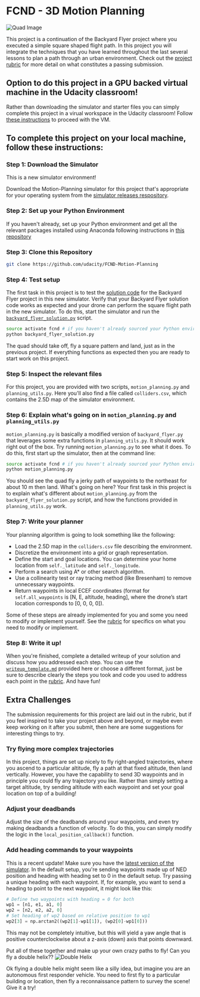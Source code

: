 # FCND - 3D Motion Planning
![Quad Image](./misc/enroute.png)

This project is a continuation of the Backyard Flyer project where you executed a simple square shaped flight path. 
In this project you will integrate the techniques that you have learned throughout the last several lessons to plan a
path through an urban environment. Check out the [project rubric](https://review.udacity.com/#!/rubrics/1534/view) for
more detail on what constitutes a passing submission.

## Option to do this project in a GPU backed virtual machine in the Udacity classroom!
Rather than downloading the simulator and starter files you can simply complete this project in a virual workspace in
the Udacity classroom!
Follow [these instructions](https://classroom.udacity.com/nanodegrees/nd787/parts/5aa0a956-4418-4a41-846f-cb7ea63349b3/modules/0c12632a-b59a-41c1-9694-2b3508f47ce7/lessons/5f628104-5857-4a3f-93f0-d8a53fe6a8fd/concepts/ab09b378-f85f-49f4-8845-d59025dd8a8e?contentVersion=1.0.0&contentLocale=en-us)
to proceed with the VM. 

## To complete this project on your local machine, follow these instructions:
### Step 1: Download the Simulator
This is a new simulator environment!  

Download the Motion-Planning simulator for this project that's appropriate for your operating system from the 
[simulator releases respository](https://github.com/udacity/FCND-Simulator-Releases/releases).

### Step 2: Set up your Python Environment
If you haven't already, set up your Python environment and get all the relevant packages installed using Anaconda
following instructions in [this repository](https://github.com/udacity/FCND-Term1-Starter-Kit)

### Step 3: Clone this Repository
```sh
git clone https://github.com/udacity/FCND-Motion-Planning
```
### Step 4: Test setup
The first task in this project is to test the [solution code](https://github.com/udacity/FCND-Motion-Planning/blob/master/backyard_flyer_solution.py)
for the Backyard Flyer project in this new simulator. Verify that your Backyard Flyer solution code works as expected
and your drone can perform the square flight path in the new simulator. To do this, start the simulator and run the
[`backyard_flyer_solution.py`](https://github.com/udacity/FCND-Motion-Planning/blob/master/backyard_flyer_solution.py) script.

```sh
source activate fcnd # if you haven't already sourced your Python environment, do so now.
python backyard_flyer_solution.py
```
The quad should take off, fly a square pattern and land, just as in the previous project. If everything functions as
expected then you are ready to start work on this project. 

### Step 5: Inspect the relevant files
For this project, you are provided with two scripts, `motion_planning.py` and `planning_utils.py`. Here you'll also find
a file called `colliders.csv`, which contains the 2.5D map of the simulator environment. 

### Step 6: Explain what's going on in  `motion_planning.py` and `planning_utils.py`

`motion_planning.py` is basically a modified version of `backyard_flyer.py` that leverages some extra functions in
`planning_utils.py`. It should work right out of the box.  Try running `motion_planning.py` to see what it does. To do
this, first start up the simulator, then at the command line:
 
```sh
source activate fcnd # if you haven't already sourced your Python environment, do so now.
python motion_planning.py
```

You should see the quad fly a jerky path of waypoints to the northeast for about 10 m then land.  What's going on here?
Your first task in this project is to explain what's different about `motion_planning.py` from the
`backyard_flyer_solution.py` script, and how the functions provided in `planning_utils.py` work. 

### Step 7: Write your planner

Your planning algorithm is going to look something like the following:

- Load the 2.5D map in the `colliders.csv` file describing the environment.
- Discretize the environment into a grid or graph representation.
- Define the start and goal locations. You can determine your home location from `self._latitude` and `self._longitude`. 
- Perform a search using A* or other search algorithm. 
- Use a collinearity test or ray tracing method (like Bresenham) to remove unnecessary waypoints.
- Return waypoints in local ECEF coordinates (format for `self.all_waypoints` is [N, E, altitude, heading], where the
  drone’s start location corresponds to [0, 0, 0, 0]). 

Some of these steps are already implemented for you and some you need to modify or implement yourself.
See the [rubric](https://review.udacity.com/#!/rubrics/1534/view) for specifics on what you need to modify or implement.

### Step 8: Write it up!
When you're finished, complete a detailed writeup of your solution and discuss how you addressed each step. You can use
the [`writeup_template.md`](./writeup_template.md) provided here or choose a different format, just be sure to describe
clearly the steps you took and code you used to address each point in the [rubric](https://review.udacity.com/#!/rubrics/1534/view).
And have fun!

## Extra Challenges
The submission requirements for this project are laid out in the rubric, but if you feel inspired to take your project
above and beyond, or maybe even keep working on it after you submit, then here are some suggestions for interesting
things to try.

### Try flying more complex trajectories
In this project, things are set up nicely to fly right-angled trajectories, where you ascend to a particular altitude,
fly a path at that fixed altitude, then land vertically. However, you have the capability to send 3D waypoints and in
principle you could fly any trajectory you like. Rather than simply setting a target altitude, try sending altitude with
each waypoint and set your goal location on top of a building!

### Adjust your deadbands
Adjust the size of the deadbands around your waypoints, and even try making deadbands a function of velocity. 
To do this, you can simply modify the logic in the `local_position_callback()` function.

### Add heading commands to your waypoints
This is a recent update! Make sure you have the [latest version of the simulator](https://github.com/udacity/FCND-Simulator-Releases/releases).
In the default setup, you're sending waypoints made up of NED position and heading with heading set to 0 in the default
setup. Try passing a unique heading with each waypoint. If, for example, you want to send a heading to point to the next
waypoint, it might look like this:

```python
# Define two waypoints with heading = 0 for both
wp1 = [n1, e1, a1, 0]
wp2 = [n2, e2, a2, 0]
# Set heading of wp2 based on relative position to wp1
wp2[3] = np.arctan2((wp2[1]-wp1[1]), (wp2[0]-wp1[0]))
```

This may not be completely intuitive, but this will yield a yaw angle that is positive counterclockwise about a
z-axis (down) axis that points downward.

Put all of these together and make up your own crazy paths to fly! Can you fly a double helix?? 
![Double Helix](./misc/double_helix.gif)

Ok flying a double helix might seem like a silly idea, but imagine you are an autonomous first responder vehicle.
You need to first fly to a particular building or location, then fly a reconnaissance pattern to survey the scene!
Give it a try!
